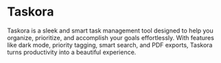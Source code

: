 # Taskora
 Taskora is a sleek and smart task management tool designed to help you organize, prioritize, and accomplish your goals effortlessly. With features like dark mode, priority tagging, smart search, and PDF exports, Taskora turns productivity into a beautiful experience.
